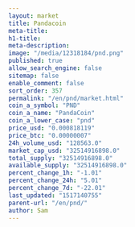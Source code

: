 ```yaml
---
layout: market
title: Pandacoin
meta-title: 
h1-title: 
meta-description: 
image: "/media/12318184/pnd.png"
published: true
allow_search_engine: false
sitemap: false
enable_comment: false
sort_order: 357
permalink: "/en/pnd/market.html"
coin_a_symbol: "PND"
coin_a_name: "PandaCoin"
coin_a_lower_case: "pnd"
price_usd: "0.000818119"
price_btc: "0.00000007"
24h_volume_usd: "128563.0"
market_cap_usd: "32514916898.0"
total_supply: "32514916898.0"
available_supply: "32514916898.0"
percent_change_1h: "-1.01"
percent_change_24h: "5.01"
percent_change_7d: "-22.01"
last_updated: "1517140755"
parent-url: "/en/pnd/"
author: Sam
---
```


